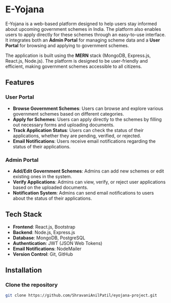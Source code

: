 # E-Yojana

E-Yojana is a web-based platform designed to help users stay informed about upcoming government schemes in India. The platform also enables users to apply directly for these schemes through an easy-to-use interface. It integrates both an **Admin Portal** for managing scheme data and a **User Portal** for browsing and applying to government schemes.

The application is built using the **MERN** stack (MongoDB, Express.js, React.js, Node.js). The platform is designed to be user-friendly and efficient, making government schemes accessible to all citizens.

## Features

### User Portal
- **Browse Government Schemes**: Users can browse and explore various government schemes based on different categories.
- **Apply for Schemes**: Users can apply directly to the schemes by filling out necessary forms and uploading documents.
- **Track Application Status**: Users can check the status of their applications, whether they are pending, verified, or rejected.
- **Email Notifications**: Users receive email notifications regarding the status of their applications.

### Admin Portal
- **Add/Edit Government Schemes**: Admins can add new schemes or edit existing ones in the system.
- **Verify Applications**: Admins can view, verify, or reject user applications based on the uploaded documents.
- **Notification System**: Admins can send email notifications to users about the status of their applications.

## Tech Stack

- **Frontend**: React.js, Bootstrap
- **Backend**: Node.js, Express.js
- **Database**: MongoDB, PostgreSQL
- **Authentication**: JWT (JSON Web Tokens)
- **Email Notifications**: NodeMailer
- **Version Control**: Git, GitHub

## Installation

### Clone the repository

```bash
git clone https://github.com/ShravaniAnilPatil/eyojana-project.git

